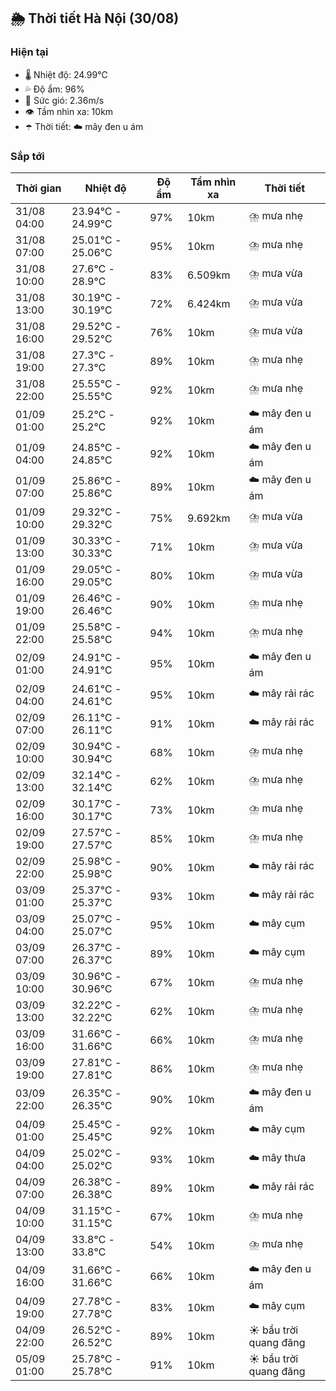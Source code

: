 ## 🌦️ Thời tiết Hà Nội (30/08)

### Hiện tại

- 🌡️ Nhiệt độ: 24.99℃
- 💦 Độ ẩm: 96%
- 💨 Sức gió: 2.36m/s
- 👁️ Tầm nhìn xa: 10km
- ☂️ Thời tiết: ☁️ mây đen u ám

### Sắp tới

| Thời gian | Nhiệt độ | Độ ẩm | Tầm nhìn xa | Thời tiết |
| --- | --- | --- | --- | --- |
| 31/08 04:00 | 23.94℃ - 24.99℃ | 97% | 10km | ⛈️ mưa nhẹ |
| 31/08 07:00 | 25.01℃ - 25.06℃ | 95% | 10km | ⛈️ mưa nhẹ |
| 31/08 10:00 | 27.6℃ - 28.9℃ | 83% | 6.509km | ⛈️ mưa vừa |
| 31/08 13:00 | 30.19℃ - 30.19℃ | 72% | 6.424km | ⛈️ mưa vừa |
| 31/08 16:00 | 29.52℃ - 29.52℃ | 76% | 10km | ⛈️ mưa vừa |
| 31/08 19:00 | 27.3℃ - 27.3℃ | 89% | 10km | ⛈️ mưa nhẹ |
| 31/08 22:00 | 25.55℃ - 25.55℃ | 92% | 10km | ⛈️ mưa nhẹ |
| 01/09 01:00 | 25.2℃ - 25.2℃ | 92% | 10km | ☁️ mây đen u ám |
| 01/09 04:00 | 24.85℃ - 24.85℃ | 92% | 10km | ☁️ mây đen u ám |
| 01/09 07:00 | 25.86℃ - 25.86℃ | 89% | 10km | ☁️ mây đen u ám |
| 01/09 10:00 | 29.32℃ - 29.32℃ | 75% | 9.692km | ⛈️ mưa vừa |
| 01/09 13:00 | 30.33℃ - 30.33℃ | 71% | 10km | ⛈️ mưa vừa |
| 01/09 16:00 | 29.05℃ - 29.05℃ | 80% | 10km | ⛈️ mưa vừa |
| 01/09 19:00 | 26.46℃ - 26.46℃ | 90% | 10km | ⛈️ mưa nhẹ |
| 01/09 22:00 | 25.58℃ - 25.58℃ | 94% | 10km | ⛈️ mưa nhẹ |
| 02/09 01:00 | 24.91℃ - 24.91℃ | 95% | 10km | ☁️ mây đen u ám |
| 02/09 04:00 | 24.61℃ - 24.61℃ | 95% | 10km | ☁️ mây rải rác |
| 02/09 07:00 | 26.11℃ - 26.11℃ | 91% | 10km | ☁️ mây rải rác |
| 02/09 10:00 | 30.94℃ - 30.94℃ | 68% | 10km | ⛈️ mưa nhẹ |
| 02/09 13:00 | 32.14℃ - 32.14℃ | 62% | 10km | ⛈️ mưa nhẹ |
| 02/09 16:00 | 30.17℃ - 30.17℃ | 73% | 10km | ⛈️ mưa nhẹ |
| 02/09 19:00 | 27.57℃ - 27.57℃ | 85% | 10km | ⛈️ mưa nhẹ |
| 02/09 22:00 | 25.98℃ - 25.98℃ | 90% | 10km | ☁️ mây rải rác |
| 03/09 01:00 | 25.37℃ - 25.37℃ | 93% | 10km | ☁️ mây rải rác |
| 03/09 04:00 | 25.07℃ - 25.07℃ | 95% | 10km | ☁️ mây cụm |
| 03/09 07:00 | 26.37℃ - 26.37℃ | 89% | 10km | ☁️ mây cụm |
| 03/09 10:00 | 30.96℃ - 30.96℃ | 67% | 10km | ⛈️ mưa nhẹ |
| 03/09 13:00 | 32.22℃ - 32.22℃ | 62% | 10km | ⛈️ mưa nhẹ |
| 03/09 16:00 | 31.66℃ - 31.66℃ | 66% | 10km | ⛈️ mưa nhẹ |
| 03/09 19:00 | 27.81℃ - 27.81℃ | 86% | 10km | ⛈️ mưa nhẹ |
| 03/09 22:00 | 26.35℃ - 26.35℃ | 90% | 10km | ☁️ mây đen u ám |
| 04/09 01:00 | 25.45℃ - 25.45℃ | 92% | 10km | ☁️ mây cụm |
| 04/09 04:00 | 25.02℃ - 25.02℃ | 93% | 10km | ☁️ mây thưa |
| 04/09 07:00 | 26.38℃ - 26.38℃ | 89% | 10km | ☁️ mây rải rác |
| 04/09 10:00 | 31.15℃ - 31.15℃ | 67% | 10km | ⛈️ mưa nhẹ |
| 04/09 13:00 | 33.8℃ - 33.8℃ | 54% | 10km | ⛈️ mưa nhẹ |
| 04/09 16:00 | 31.66℃ - 31.66℃ | 66% | 10km | ☁️ mây đen u ám |
| 04/09 19:00 | 27.78℃ - 27.78℃ | 83% | 10km | ☁️ mây cụm |
| 04/09 22:00 | 26.52℃ - 26.52℃ | 89% | 10km | ☀️ bầu trời quang đãng |
| 05/09 01:00 | 25.78℃ - 25.78℃ | 91% | 10km | ☀️ bầu trời quang đãng |
